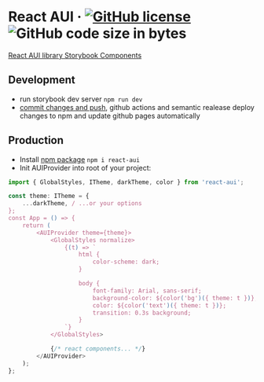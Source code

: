 # React AUI &middot; [![GitHub license](https://img.shields.io/badge/license-MIT-blue.svg)](https://github.com/iZemil/react-aui/blob/master/LICENSE) ![GitHub code size in bytes](https://img.shields.io/github/languages/code-size/izemil/react-aui)

[React AUI library Storybook Components](https://izemil.github.io/react-aui/)

## Development

-   run storybook dev server `npm run dev`
-   [commit changes and push](https://semantic-release.gitbook.io/semantic-release/), github actions and semantic realease deploy changes to npm and update github pages automatically

## Production

-   Install [npm package](https://www.npmjs.com/package/react-aui) `npm i react-aui`
-   Init AUIProvider into root of your project:

```jsx
import { GlobalStyles, ITheme, darkTheme, color } from 'react-aui';

const theme: ITheme = {
	...darkTheme, / ...or your options
};
const App = () => {
	return (
		<AUIProvider theme={theme}>
			<GlobalStyles normalize>
				{(t) => `
					html {
						color-scheme: dark;
					}

					body {
						font-family: Arial, sans-serif;
						background-color: ${color('bg')({ theme: t })};
						color: ${color('text')({ theme: t })};
						transition: 0.3s background;
					}
				`}
			</GlobalStyles>

			{/* react components... */}
		</AUIProvider>
	);
};
```
